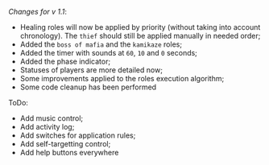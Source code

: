 _Changes for v 1.1_:
- Healing roles will now be applied by priority (without taking into account chronology). The `thief` should still be applied manually in needed order;
- Added the `boss of mafia` and the `kamikaze` roles;
- Added the timer with sounds at `60`, `10` and `0` seconds;
- Added the phase indicator;
- Statuses of players are more detailed now;
- Some improvements applied to the roles execution algorithm;
- Some code cleanup has been performed

ToDo:
- Add music control;
- Add activity log;
- Add switches for application rules;
- Add self-targetting control;
- Add help buttons everywhere
